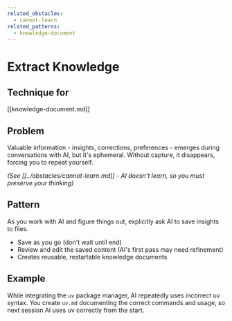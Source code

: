```yaml
---
related_obstacles:
  - cannot-learn
related_patterns:
  - knowledge-document
---
```


# Extract Knowledge

## Technique for
[[knowledge-document.md]]

## Problem
Valuable information - insights, corrections, preferences - emerges during conversations with AI, but it's ephemeral. Without capture, it disappears, forcing you to repeat yourself.

_(See [[../obstacles/cannot-learn.md]] - AI doesn't learn, so you must preserve your thinking)_

## Pattern
As you work with AI and figure things out, explicitly ask AI to save insights to files.
- Save as you go (don't wait until end)
- Review and edit the saved content (AI's first pass may need refinement)
- Creates reusable, restartable knowledge documents

## Example
While integrating the `uv` package manager, AI repeatedly uses incorrect uv syntax. You create `uv.md` documenting the correct commands and usage, so next session AI uses uv correctly from the start.
